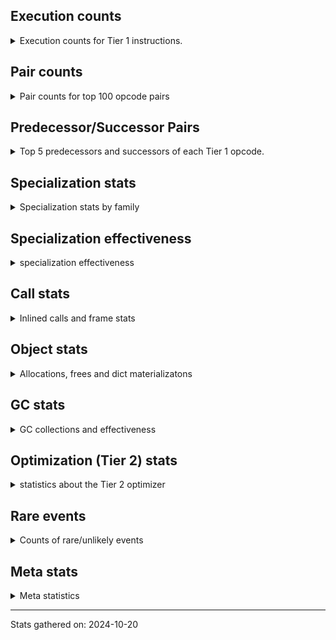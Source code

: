 ## Execution counts

<details>
<summary> Execution counts for Tier 1 instructions. </summary>


The "miss ratio" column shows the percentage of times the instruction
executed that it deoptimized. When this happens, the base unspecialized
instruction is not counted.

<table>
<thead>
<tr>
<th align="left">Name</th>
<th align="right">Base Count</th>
<th align="right">Head Count</th>
<th align="right">Change</th>
</tr>
</thead>
<tbody>
<tr>
<td align="left">JUMP_BACKWARD</td>
<td align="right">81,920</td>
<td align="right">640</td>
<td align="right">-99.2%</td>
</tr>
<tr>
<td align="left">FOR_ITER_RANGE</td>
<td align="right">20,540</td>
<td align="right">360</td>
<td align="right">-98.2%</td>
</tr>
<tr>
<td align="left">EXTENDED_ARG</td>
<td align="right">143,360</td>
<td align="right">21,100</td>
<td align="right">-85.3%</td>
</tr>
<tr>
<td align="left">FOR_ITER_TUPLE</td>
<td align="right">81,900</td>
<td align="right">20,760</td>
<td align="right">-74.7%</td>
</tr>
<tr>
<td align="left">STORE_FAST</td>
<td align="right">1,311,120</td>
<td align="right">1,129,240</td>
<td align="right">-13.9%</td>
</tr>
<tr>
<td align="left">PUSH_NULL</td>
<td align="right">3,707,200</td>
<td align="right">3,322,780</td>
<td align="right">-10.4%</td>
</tr>
<tr>
<td align="left">CALL_NON_PY_GENERAL</td>
<td align="right">3,706,980</td>
<td align="right">3,323,820</td>
<td align="right">-10.3%</td>
</tr>
<tr>
<td align="left">LOAD_FAST</td>
<td align="right">22,160,000</td>
<td align="right">19,947,680</td>
<td align="right">-10.0%</td>
</tr>
<tr>
<td align="left">LOAD_ATTR_MODULE</td>
<td align="right">1,228,520</td>
<td align="right">1,106,240</td>
<td align="right">-10.0%</td>
</tr>
<tr>
<td align="left">LOAD_GLOBAL_MODULE</td>
<td align="right">2,457,300</td>
<td align="right">2,212,740</td>
<td align="right">-10.0%</td>
</tr>
<tr>
<td align="left">TO_BOOL_BOOL</td>
<td align="right">2,457,560</td>
<td align="right">2,213,000</td>
<td align="right">-10.0%</td>
</tr>
<tr>
<td align="left">CALL_ISINSTANCE</td>
<td align="right">1,228,780</td>
<td align="right">1,106,500</td>
<td align="right">-10.0%</td>
</tr>
<tr>
<td align="left">POP_JUMP_IF_NOT_NONE</td>
<td align="right">7,372,800</td>
<td align="right">6,639,120</td>
<td align="right">-10.0%</td>
</tr>
<tr>
<td align="left">JUMP_FORWARD</td>
<td align="right">1,228,800</td>
<td align="right">1,106,520</td>
<td align="right">-10.0%</td>
</tr>
<tr>
<td align="left">POP_JUMP_IF_TRUE</td>
<td align="right">1,228,800</td>
<td align="right">1,106,520</td>
<td align="right">-10.0%</td>
</tr>
<tr>
<td align="left">TO_BOOL</td>
<td align="right">1,229,380</td>
<td align="right">1,107,060</td>
<td align="right">-9.9%</td>
</tr>
<tr>
<td align="left">LOAD_GLOBAL_BUILTIN</td>
<td align="right">3,686,400</td>
<td align="right">3,320,820</td>
<td align="right">-9.9%</td>
</tr>
<tr>
<td align="left">POP_JUMP_IF_FALSE</td>
<td align="right">3,686,480</td>
<td align="right">3,320,900</td>
<td align="right">-9.9%</td>
</tr>
<tr>
<td align="left">CALL_PY_GENERAL</td>
<td align="right">2,457,180</td>
<td align="right">2,213,880</td>
<td align="right">-9.9%</td>
</tr>
<tr>
<td align="left">LOAD_ATTR_METHOD_WITH_VALUES</td>
<td align="right">2,457,560</td>
<td align="right">2,214,260</td>
<td align="right">-9.9%</td>
</tr>
<tr>
<td align="left">CALL_METHOD_DESCRIPTOR_FAST</td>
<td align="right">3,686,340</td>
<td align="right">3,322,020</td>
<td align="right">-9.9%</td>
</tr>
<tr>
<td align="left">LOAD_ATTR_METHOD_NO_DICT</td>
<td align="right">3,686,340</td>
<td align="right">3,322,020</td>
<td align="right">-9.9%</td>
</tr>
<tr>
<td align="left">LOAD_CONST</td>
<td align="right">3,686,480</td>
<td align="right">3,322,160</td>
<td align="right">-9.9%</td>
</tr>
<tr>
<td align="left">UNPACK_SEQUENCE_TWO_TUPLE</td>
<td align="right">2,457,560</td>
<td align="right">2,215,520</td>
<td align="right">-9.8%</td>
</tr>
<tr>
<td align="left">CALL_KW_PY</td>
<td align="right">1,228,780</td>
<td align="right">1,107,760</td>
<td align="right">-9.8%</td>
</tr>
<tr>
<td align="left">CALL_LEN</td>
<td align="right">1,228,780</td>
<td align="right">1,107,760</td>
<td align="right">-9.8%</td>
</tr>
<tr>
<td align="left">LOAD_ATTR_INSTANCE_VALUE</td>
<td align="right">1,228,780</td>
<td align="right">1,107,760</td>
<td align="right">-9.8%</td>
</tr>
<tr>
<td align="left">LOAD_FAST_LOAD_FAST</td>
<td align="right">4,915,200</td>
<td align="right">4,431,120</td>
<td align="right">-9.8%</td>
</tr>
<tr>
<td align="left">STORE_FAST_STORE_FAST</td>
<td align="right">2,457,600</td>
<td align="right">2,215,560</td>
<td align="right">-9.8%</td>
</tr>
<tr>
<td align="left">BUILD_TUPLE</td>
<td align="right">1,228,800</td>
<td align="right">1,107,780</td>
<td align="right">-9.8%</td>
</tr>
<tr>
<td align="left">COMPARE_OP_INT</td>
<td align="right">1,228,840</td>
<td align="right">1,107,820</td>
<td align="right">-9.8%</td>
</tr>
<tr>
<td align="left">NOP</td>
<td align="right">1,228,880</td>
<td align="right">1,107,860</td>
<td align="right">-9.8%</td>
</tr>
<tr>
<td align="left">RESUME_CHECK</td>
<td align="right">3,706,860</td>
<td align="right">3,342,540</td>
<td align="right">-9.8%</td>
</tr>
<tr>
<td align="left">RETURN_VALUE</td>
<td align="right">3,686,480</td>
<td align="right">3,362,920</td>
<td align="right">-8.8%</td>
</tr>
<tr>
<td align="left">POP_TOP</td>
<td align="right">1,249,360</td>
<td align="right">1,149,080</td>
<td align="right">-8.0%</td>
</tr>
<tr>
<td align="left">GET_ITER</td>
<td align="right">20,560</td>
<td align="right">20,560</td>
<td align="right">0.0%</td>
</tr>
<tr>
<td align="left">INTERPRETER_EXIT</td>
<td align="right">20,480</td>
<td align="right">20,480</td>
<td align="right">0.0%</td>
</tr>
<tr>
<td align="left">RETURN_CONST</td>
<td align="right">20,480</td>
<td align="right">20,480</td>
<td align="right">0.0%</td>
</tr>
<tr>
<td align="left">CALL</td>
<td align="right">1,360</td>
<td align="right">1,360</td>
<td align="right">0.0%</td>
</tr>
<tr>
<td align="left">LOAD_ATTR</td>
<td align="right">1,120</td>
<td align="right">1,120</td>
<td align="right">0.0%</td>
</tr>
<tr>
<td align="left">LOAD_GLOBAL</td>
<td align="right">1,080</td>
<td align="right">1,080</td>
<td align="right">0.0%</td>
</tr>
<tr>
<td align="left">LOAD_DEREF</td>
<td align="right">160</td>
<td align="right">160</td>
<td align="right">0.0%</td>
</tr>
<tr>
<td align="left">RESUME</td>
<td align="right">100</td>
<td align="right">100</td>
<td align="right">0.0%</td>
</tr>
<tr>
<td align="left">CALL_FUNCTION_EX</td>
<td align="right">80</td>
<td align="right">80</td>
<td align="right">0.0%</td>
</tr>
<tr>
<td align="left">COMPARE_OP</td>
<td align="right">80</td>
<td align="right">80</td>
<td align="right">0.0%</td>
</tr>
<tr>
<td align="left">COPY_FREE_VARS</td>
<td align="right">80</td>
<td align="right">80</td>
<td align="right">0.0%</td>
</tr>
<tr>
<td align="left">FOR_ITER</td>
<td align="right">80</td>
<td align="right">80</td>
<td align="right">0.0%</td>
</tr>
<tr>
<td align="left">UNPACK_SEQUENCE</td>
<td align="right">80</td>
<td align="right">80</td>
<td align="right">0.0%</td>
</tr>
<tr>
<td align="left">BINARY_OP_SUBTRACT_FLOAT</td>
<td align="right">60</td>
<td align="right">60</td>
<td align="right">0.0%</td>
</tr>
<tr>
<td align="left">CALL_BUILTIN_CLASS</td>
<td align="right">60</td>
<td align="right">60</td>
<td align="right">0.0%</td>
</tr>
<tr>
<td align="left">BINARY_OP</td>
<td align="right">40</td>
<td align="right">40</td>
<td align="right">0.0%</td>
</tr>
<tr>
<td align="left">CALL_KW</td>
<td align="right">40</td>
<td align="right">40</td>
<td align="right">0.0%</td>
</tr>
<tr>
<td align="left">ENTER_EXECUTOR</td>
<td align="right"></td>
<td align="right">61,180</td>
<td align="right"></td>
</tr>
</tbody>
</table>


</details>

## Pair counts

<details>
<summary> Pair counts for top 100 opcode pairs </summary>


Pairs of specialized operations that deoptimize and are then followed by
the corresponding unspecialized instruction are not counted as pairs.

Not included in comparative output.


</details>

## Predecessor/Successor Pairs

<details>
<summary> Top 5 predecessors and successors of each Tier 1 opcode. </summary>


This does not include the unspecialized instructions that occur after a
specialized instruction deoptimizes.

Not included in comparative output.


</details>

## Specialization stats

<details>
<summary> Specialization stats by family </summary>

### BINARY_OP

<details>
<summary> specialization stats for BINARY_OP family </summary>

<table>
<thead>
<tr>
<th align="left">Kind</th>
<th align="right">Base Count</th>
<th align="right">Base Ratio</th>
<th align="right">Head Count</th>
<th align="right">Head Ratio</th>
<th align="right">Change</th>
</tr>
</thead>
<tbody>
<tr>
<td align="left">
deferred
<details>
<summary>ⓘ</summary>

Lists the number of "deferred" (i.e. not specialized) instructions executed.
</details>
</td>
<td align="right">20</td>
<td align="right">20.0%</td>
<td align="right">20</td>
<td align="right">20.0%</td>
<td align="right">0.0%</td>
</tr>
<tr>
<td align="left">
hit
<details>
<summary>ⓘ</summary>

Specialized instructions that complete.
</details>
</td>
<td align="right">60</td>
<td align="right">60.0%</td>
<td align="right">60</td>
<td align="right">60.0%</td>
<td align="right">0.0%</td>
</tr>
</tbody>
</table>

<table>
<thead>
<tr>
<th align="left">Success</th>
<th align="right">Base Count</th>
<th align="right">Base Ratio</th>
<th align="right">Head Count</th>
<th align="right">Head Ratio</th>
<th align="right">Change</th>
</tr>
</thead>
<tbody>
<tr>
<td align="left">Success</td>
<td align="right">20</td>
<td align="right">100.0%</td>
<td align="right">20</td>
<td align="right">100.0%</td>
<td align="right">0.0%</td>
</tr>
<tr>
<td align="left">Failure</td>
<td align="right">0</td>
<td align="right">0.0%</td>
<td align="right">0</td>
<td align="right">0.0%</td>
<td align="right"></td>
</tr>
</tbody>
</table>


</details>

### CALL

<details>
<summary> specialization stats for CALL family </summary>

<table>
<thead>
<tr>
<th align="left">Kind</th>
<th align="right">Base Count</th>
<th align="right">Base Ratio</th>
<th align="right">Head Count</th>
<th align="right">Head Ratio</th>
<th align="right">Change</th>
</tr>
</thead>
<tbody>
<tr>
<td align="left">
hit
<details>
<summary>ⓘ</summary>

Specialized instructions that complete.
</details>
</td>
<td align="right">6,143,960</td>
<td align="right">100.0%</td>
<td align="right">5,536,340</td>
<td align="right">100.0%</td>
<td align="right">-9.9%</td>
</tr>
<tr>
<td align="left">
deferred
<details>
<summary>ⓘ</summary>

Lists the number of "deferred" (i.e. not specialized) instructions executed.
</details>
</td>
<td align="right">680</td>
<td align="right">0.0%</td>
<td align="right">680</td>
<td align="right">0.0%</td>
<td align="right">0.0%</td>
</tr>
</tbody>
</table>

<table>
<thead>
<tr>
<th align="left">Success</th>
<th align="right">Base Count</th>
<th align="right">Base Ratio</th>
<th align="right">Head Count</th>
<th align="right">Head Ratio</th>
<th align="right">Change</th>
</tr>
</thead>
<tbody>
<tr>
<td align="left">Success</td>
<td align="right">700</td>
<td align="right">100.0%</td>
<td align="right">700</td>
<td align="right">100.0%</td>
<td align="right">0.0%</td>
</tr>
<tr>
<td align="left">Failure</td>
<td align="right">0</td>
<td align="right">0.0%</td>
<td align="right">0</td>
<td align="right">0.0%</td>
<td align="right"></td>
</tr>
</tbody>
</table>


</details>

### CALL_KW

<details>
<summary> specialization stats for CALL_KW family </summary>

<table>
<thead>
<tr>
<th align="left">Kind</th>
<th align="right">Base Count</th>
<th align="right">Base Ratio</th>
<th align="right">Head Count</th>
<th align="right">Head Ratio</th>
<th align="right">Change</th>
</tr>
</thead>
<tbody>
<tr>
<td align="left">
deferred
<details>
<summary>ⓘ</summary>

Lists the number of "deferred" (i.e. not specialized) instructions executed.
</details>
</td>
<td align="right">20</td>
<td align="right">50.0%</td>
<td align="right">20</td>
<td align="right">50.0%</td>
<td align="right">0.0%</td>
</tr>
</tbody>
</table>


</details>

### COMPARE_OP

<details>
<summary> specialization stats for COMPARE_OP family </summary>

<table>
<thead>
<tr>
<th align="left">Kind</th>
<th align="right">Base Count</th>
<th align="right">Base Ratio</th>
<th align="right">Head Count</th>
<th align="right">Head Ratio</th>
<th align="right">Change</th>
</tr>
</thead>
<tbody>
<tr>
<td align="left">
hit
<details>
<summary>ⓘ</summary>

Specialized instructions that complete.
</details>
</td>
<td align="right">1,228,840</td>
<td align="right">100.0%</td>
<td align="right">1,107,820</td>
<td align="right">100.0%</td>
<td align="right">-9.8%</td>
</tr>
<tr>
<td align="left">
deferred
<details>
<summary>ⓘ</summary>

Lists the number of "deferred" (i.e. not specialized) instructions executed.
</details>
</td>
<td align="right">40</td>
<td align="right">0.0%</td>
<td align="right">40</td>
<td align="right">0.0%</td>
<td align="right">0.0%</td>
</tr>
</tbody>
</table>

<table>
<thead>
<tr>
<th align="left">Success</th>
<th align="right">Base Count</th>
<th align="right">Base Ratio</th>
<th align="right">Head Count</th>
<th align="right">Head Ratio</th>
<th align="right">Change</th>
</tr>
</thead>
<tbody>
<tr>
<td align="left">Success</td>
<td align="right">40</td>
<td align="right">100.0%</td>
<td align="right">40</td>
<td align="right">100.0%</td>
<td align="right">0.0%</td>
</tr>
<tr>
<td align="left">Failure</td>
<td align="right">0</td>
<td align="right">0.0%</td>
<td align="right">0</td>
<td align="right">0.0%</td>
<td align="right"></td>
</tr>
</tbody>
</table>


</details>

### FOR_ITER

<details>
<summary> specialization stats for FOR_ITER family </summary>

<table>
<thead>
<tr>
<th align="left">Kind</th>
<th align="right">Base Count</th>
<th align="right">Base Ratio</th>
<th align="right">Head Count</th>
<th align="right">Head Ratio</th>
<th align="right">Change</th>
</tr>
</thead>
<tbody>
<tr>
<td align="left">
hit
<details>
<summary>ⓘ</summary>

Specialized instructions that complete.
</details>
</td>
<td align="right">102,440</td>
<td align="right">99.9%</td>
<td align="right">21,120</td>
<td align="right">99.6%</td>
<td align="right">-79.4%</td>
</tr>
<tr>
<td align="left">
deferred
<details>
<summary>ⓘ</summary>

Lists the number of "deferred" (i.e. not specialized) instructions executed.
</details>
</td>
<td align="right">40</td>
<td align="right">0.0%</td>
<td align="right">40</td>
<td align="right">0.2%</td>
<td align="right">0.0%</td>
</tr>
</tbody>
</table>

<table>
<thead>
<tr>
<th align="left">Success</th>
<th align="right">Base Count</th>
<th align="right">Base Ratio</th>
<th align="right">Head Count</th>
<th align="right">Head Ratio</th>
<th align="right">Change</th>
</tr>
</thead>
<tbody>
<tr>
<td align="left">Success</td>
<td align="right">40</td>
<td align="right">100.0%</td>
<td align="right">40</td>
<td align="right">100.0%</td>
<td align="right">0.0%</td>
</tr>
<tr>
<td align="left">Failure</td>
<td align="right">0</td>
<td align="right">0.0%</td>
<td align="right">0</td>
<td align="right">0.0%</td>
<td align="right"></td>
</tr>
</tbody>
</table>


</details>

### LOAD_ATTR

<details>
<summary> specialization stats for LOAD_ATTR family </summary>

<table>
<thead>
<tr>
<th align="left">Kind</th>
<th align="right">Base Count</th>
<th align="right">Base Ratio</th>
<th align="right">Head Count</th>
<th align="right">Head Ratio</th>
<th align="right">Change</th>
</tr>
</thead>
<tbody>
<tr>
<td align="left">
hit
<details>
<summary>ⓘ</summary>

Specialized instructions that complete.
</details>
</td>
<td align="right">8,601,200</td>
<td align="right">100.0%</td>
<td align="right">7,750,280</td>
<td align="right">100.0%</td>
<td align="right">-9.9%</td>
</tr>
<tr>
<td align="left">
deferred
<details>
<summary>ⓘ</summary>

Lists the number of "deferred" (i.e. not specialized) instructions executed.
</details>
</td>
<td align="right">560</td>
<td align="right">0.0%</td>
<td align="right">560</td>
<td align="right">0.0%</td>
<td align="right">0.0%</td>
</tr>
</tbody>
</table>

<table>
<thead>
<tr>
<th align="left">Success</th>
<th align="right">Base Count</th>
<th align="right">Base Ratio</th>
<th align="right">Head Count</th>
<th align="right">Head Ratio</th>
<th align="right">Change</th>
</tr>
</thead>
<tbody>
<tr>
<td align="left">Success</td>
<td align="right">560</td>
<td align="right">100.0%</td>
<td align="right">560</td>
<td align="right">100.0%</td>
<td align="right">0.0%</td>
</tr>
<tr>
<td align="left">Failure</td>
<td align="right">0</td>
<td align="right">0.0%</td>
<td align="right">0</td>
<td align="right">0.0%</td>
<td align="right"></td>
</tr>
</tbody>
</table>


</details>

### LOAD_GLOBAL

<details>
<summary> specialization stats for LOAD_GLOBAL family </summary>

<table>
<thead>
<tr>
<th align="left">Kind</th>
<th align="right">Base Count</th>
<th align="right">Base Ratio</th>
<th align="right">Head Count</th>
<th align="right">Head Ratio</th>
<th align="right">Change</th>
</tr>
</thead>
<tbody>
<tr>
<td align="left">
hit
<details>
<summary>ⓘ</summary>

Specialized instructions that complete.
</details>
</td>
<td align="right">6,143,700</td>
<td align="right">100.0%</td>
<td align="right">5,533,560</td>
<td align="right">100.0%</td>
<td align="right">-9.9%</td>
</tr>
<tr>
<td align="left">
deferred
<details>
<summary>ⓘ</summary>

Lists the number of "deferred" (i.e. not specialized) instructions executed.
</details>
</td>
<td align="right">540</td>
<td align="right">0.0%</td>
<td align="right">540</td>
<td align="right">0.0%</td>
<td align="right">0.0%</td>
</tr>
</tbody>
</table>

<table>
<thead>
<tr>
<th align="left">Success</th>
<th align="right">Base Count</th>
<th align="right">Base Ratio</th>
<th align="right">Head Count</th>
<th align="right">Head Ratio</th>
<th align="right">Change</th>
</tr>
</thead>
<tbody>
<tr>
<td align="left">Success</td>
<td align="right">540</td>
<td align="right">100.0%</td>
<td align="right">540</td>
<td align="right">100.0%</td>
<td align="right">0.0%</td>
</tr>
<tr>
<td align="left">Failure</td>
<td align="right">0</td>
<td align="right">0.0%</td>
<td align="right">0</td>
<td align="right">0.0%</td>
<td align="right"></td>
</tr>
</tbody>
</table>


</details>

### TO_BOOL

<details>
<summary> specialization stats for TO_BOOL family </summary>

<table>
<thead>
<tr>
<th align="left">Kind</th>
<th align="right">Base Count</th>
<th align="right">Base Ratio</th>
<th align="right">Head Count</th>
<th align="right">Head Ratio</th>
<th align="right">Change</th>
</tr>
</thead>
<tbody>
<tr>
<td align="left">
hit
<details>
<summary>ⓘ</summary>

Specialized instructions that complete.
</details>
</td>
<td align="right">2,457,560</td>
<td align="right">66.7%</td>
<td align="right">2,213,000</td>
<td align="right">66.7%</td>
<td align="right">-10.0%</td>
</tr>
<tr>
<td align="left">
deferred
<details>
<summary>ⓘ</summary>

Lists the number of "deferred" (i.e. not specialized) instructions executed.
</details>
</td>
<td align="right">1,228,840</td>
<td align="right">33.3%</td>
<td align="right">1,106,560</td>
<td align="right">33.3%</td>
<td align="right">-10.0%</td>
</tr>
</tbody>
</table>

<table>
<thead>
<tr>
<th align="left">Success</th>
<th align="right">Base Count</th>
<th align="right">Base Ratio</th>
<th align="right">Head Count</th>
<th align="right">Head Ratio</th>
<th align="right">Change</th>
</tr>
</thead>
<tbody>
<tr>
<td align="left">Failure</td>
<td align="right">500</td>
<td align="right">92.6%</td>
<td align="right">460</td>
<td align="right">92.0%</td>
<td align="right">-8.0%</td>
</tr>
<tr>
<td align="left">Success</td>
<td align="right">40</td>
<td align="right">7.4%</td>
<td align="right">40</td>
<td align="right">8.0%</td>
<td align="right">0.0%</td>
</tr>
</tbody>
</table>

<table>
<thead>
<tr>
<th align="left">Failure kind</th>
<th align="right">Base Count</th>
<th align="right">Base Ratio</th>
<th align="right">Head Count</th>
<th align="right">Head Ratio</th>
<th align="right">Change</th>
</tr>
</thead>
<tbody>
<tr>
<td align="left">dict</td>
<td align="right">500</td>
<td align="right">100.0%</td>
<td align="right">460</td>
<td align="right">100.0%</td>
<td align="right">-8.0%</td>
</tr>
</tbody>
</table>


</details>

### UNPACK_SEQUENCE

<details>
<summary> specialization stats for UNPACK_SEQUENCE family </summary>

<table>
<thead>
<tr>
<th align="left">Kind</th>
<th align="right">Base Count</th>
<th align="right">Base Ratio</th>
<th align="right">Head Count</th>
<th align="right">Head Ratio</th>
<th align="right">Change</th>
</tr>
</thead>
<tbody>
<tr>
<td align="left">
hit
<details>
<summary>ⓘ</summary>

Specialized instructions that complete.
</details>
</td>
<td align="right">2,457,560</td>
<td align="right">100.0%</td>
<td align="right">2,215,520</td>
<td align="right">100.0%</td>
<td align="right">-9.8%</td>
</tr>
<tr>
<td align="left">
deferred
<details>
<summary>ⓘ</summary>

Lists the number of "deferred" (i.e. not specialized) instructions executed.
</details>
</td>
<td align="right">40</td>
<td align="right">0.0%</td>
<td align="right">40</td>
<td align="right">0.0%</td>
<td align="right">0.0%</td>
</tr>
</tbody>
</table>

<table>
<thead>
<tr>
<th align="left">Success</th>
<th align="right">Base Count</th>
<th align="right">Base Ratio</th>
<th align="right">Head Count</th>
<th align="right">Head Ratio</th>
<th align="right">Change</th>
</tr>
</thead>
<tbody>
<tr>
<td align="left">Success</td>
<td align="right">40</td>
<td align="right">100.0%</td>
<td align="right">40</td>
<td align="right">100.0%</td>
<td align="right">0.0%</td>
</tr>
<tr>
<td align="left">Failure</td>
<td align="right">0</td>
<td align="right">0.0%</td>
<td align="right">0</td>
<td align="right">0.0%</td>
<td align="right"></td>
</tr>
</tbody>
</table>


</details>


</details>

## Specialization effectiveness

<details>
<summary> specialization effectiveness </summary>


All entries are execution counts. Should add up to the total number of
Tier 1 instructions executed.

<table>
<thead>
<tr>
<th align="left">Instructions</th>
<th align="right">Base Count</th>
<th align="right">Base Ratio</th>
<th align="right">Head Count</th>
<th align="right">Head Ratio</th>
<th align="right">Change</th>
</tr>
</thead>
<tbody>
<tr>
<td align="left">
Basic
<details>
<summary>ⓘ</summary>

Instructions that are not and cannot be specialized, e.g. `LOAD_FAST`.
</details>
</td>
<td align="right">59,435,220</td>
<td align="right">60.1%</td>
<td align="right">53,414,100</td>
<td align="right">60.1%</td>
<td align="right">-10.1%</td>
</tr>
<tr>
<td align="left">
Specialized hits
<details>
<summary>ⓘ</summary>

Specialized instructions, e.g. `LOAD_ATTR_MODULE` that complete.
</details>
</td>
<td align="right">38,235,120</td>
<td align="right">38.7%</td>
<td align="right">34,365,700</td>
<td align="right">38.7%</td>
<td align="right">-10.1%</td>
</tr>
<tr>
<td align="left">
Not specialized
<details>
<summary>ⓘ</summary>

Instructions that could be specialized but aren't, e.g. `LOAD_ATTR`, `BINARY_SLICE`.
</details>
</td>
<td align="right">1,233,260</td>
<td align="right">1.2%</td>
<td align="right">1,110,940</td>
<td align="right">1.2%</td>
<td align="right">-9.9%</td>
</tr>
<tr>
<td align="left">
Specialized misses
<details>
<summary>ⓘ</summary>

Specialized instructions, e.g. `LOAD_ATTR_MODULE` that deopt.
</details>
</td>
<td align="right">0</td>
<td align="right">0.0%</td>
<td align="right">0</td>
<td align="right">0.0%</td>
<td align="right"></td>
</tr>
</tbody>
</table>

### Deferred by instruction

<details>
<summary> Breakdown of deferred (not specialized) instruction counts by family </summary>

<table>
<thead>
<tr>
<th align="left">Name</th>
<th align="right">Base Count</th>
<th align="right">Base Ratio</th>
<th align="right">Head Count</th>
<th align="right">Head Ratio</th>
<th align="right">Change</th>
</tr>
</thead>
<tbody>
<tr>
<td align="left">TO_BOOL</td>
<td align="right">1,228,840</td>
<td align="right">99.8%</td>
<td align="right">1,106,560</td>
<td align="right">99.8%</td>
<td align="right">-10.0%</td>
</tr>
<tr>
<td align="left">CALL</td>
<td align="right">680</td>
<td align="right">0.1%</td>
<td align="right">680</td>
<td align="right">0.1%</td>
<td align="right">0.0%</td>
</tr>
<tr>
<td align="left">LOAD_ATTR</td>
<td align="right">560</td>
<td align="right">0.0%</td>
<td align="right">560</td>
<td align="right">0.1%</td>
<td align="right">0.0%</td>
</tr>
<tr>
<td align="left">LOAD_GLOBAL</td>
<td align="right">540</td>
<td align="right">0.0%</td>
<td align="right">540</td>
<td align="right">0.0%</td>
<td align="right">0.0%</td>
</tr>
<tr>
<td align="left">COMPARE_OP</td>
<td align="right">40</td>
<td align="right">0.0%</td>
<td align="right">40</td>
<td align="right">0.0%</td>
<td align="right">0.0%</td>
</tr>
<tr>
<td align="left">FOR_ITER</td>
<td align="right">40</td>
<td align="right">0.0%</td>
<td align="right">40</td>
<td align="right">0.0%</td>
<td align="right">0.0%</td>
</tr>
<tr>
<td align="left">UNPACK_SEQUENCE</td>
<td align="right">40</td>
<td align="right">0.0%</td>
<td align="right">40</td>
<td align="right">0.0%</td>
<td align="right">0.0%</td>
</tr>
<tr>
<td align="left">BINARY_OP</td>
<td align="right">20</td>
<td align="right">0.0%</td>
<td align="right">20</td>
<td align="right">0.0%</td>
<td align="right">0.0%</td>
</tr>
<tr>
<td align="left">CALL_KW</td>
<td align="right">20</td>
<td align="right">0.0%</td>
<td align="right">20</td>
<td align="right">0.0%</td>
<td align="right">0.0%</td>
</tr>
<tr>
<td align="left">BINARY_SLICE</td>
<td align="right">0</td>
<td align="right">0.0%</td>
<td align="right">0</td>
<td align="right">0.0%</td>
<td align="right"></td>
</tr>
</tbody>
</table>


</details>

### Misses by instruction

<details>
<summary> Breakdown of misses (specialized deopts) instruction counts by family </summary>


</details>


</details>

## Call stats

<details>
<summary> Inlined calls and frame stats </summary>


This shows what fraction of calls to Python functions are inlined (i.e.
not having a call at the C level) and for those that are not, where the
call comes from.  The various categories overlap.

Also includes the count of frame objects created.

<table>
<thead>
<tr>
<th align="left"></th>
<th align="right">Base Count</th>
<th align="right">Base Ratio</th>
<th align="right">Head Count</th>
<th align="right">Head Ratio</th>
<th align="right">Change</th>
</tr>
</thead>
<tbody>
<tr>
<td align="left">Calls to PyEval_EvalDefault</td>
<td align="right">20,480</td>
<td align="right">0.6%</td>
<td align="right">20,480</td>
<td align="right">0.6%</td>
<td align="right">0.0%</td>
</tr>
<tr>
<td align="left">Calls to Python functions inlined</td>
<td align="right">3,686,480</td>
<td align="right">99.4%</td>
<td align="right">3,686,480</td>
<td align="right">99.4%</td>
<td align="right">0.0%</td>
</tr>
<tr>
<td align="left">Calls via PyEval_EvalFrame (total)</td>
<td align="right">20,480</td>
<td align="right">0.6%</td>
<td align="right">20,480</td>
<td align="right">0.6%</td>
<td align="right">0.0%</td>
</tr>
<tr>
<td align="left">Calls via PyEval_EvalFrame (vector)</td>
<td align="right">20,480</td>
<td align="right">0.6%</td>
<td align="right">20,480</td>
<td align="right">0.6%</td>
<td align="right">0.0%</td>
</tr>
<tr>
<td align="left">Calls via PyEval_EvalFrame (generator)</td>
<td align="right">0</td>
<td align="right">0.0%</td>
<td align="right">0</td>
<td align="right">0.0%</td>
<td align="right"></td>
</tr>
<tr>
<td align="left">Calls via PyEval_EvalFrame (legacy)</td>
<td align="right">0</td>
<td align="right">0.0%</td>
<td align="right">0</td>
<td align="right">0.0%</td>
<td align="right"></td>
</tr>
<tr>
<td align="left">Calls via PyEval_EvalFrame (function vectorcall)</td>
<td align="right">20,480</td>
<td align="right">0.6%</td>
<td align="right">20,480</td>
<td align="right">0.6%</td>
<td align="right">0.0%</td>
</tr>
<tr>
<td align="left">Calls via PyEval_EvalFrame (build class)</td>
<td align="right">0</td>
<td align="right">0.0%</td>
<td align="right">0</td>
<td align="right">0.0%</td>
<td align="right"></td>
</tr>
<tr>
<td align="left">Calls via PyEval_EvalFrame (slot)</td>
<td align="right">0</td>
<td align="right">0.0%</td>
<td align="right">0</td>
<td align="right">0.0%</td>
<td align="right"></td>
</tr>
<tr>
<td align="left">Calls via PyEval_EvalFrame (function ex)</td>
<td align="right">80</td>
<td align="right">0.0%</td>
<td align="right">80</td>
<td align="right">0.0%</td>
<td align="right">0.0%</td>
</tr>
<tr>
<td align="left">Calls via PyEval_EvalFrame (api)</td>
<td align="right">0</td>
<td align="right">0.0%</td>
<td align="right">0</td>
<td align="right">0.0%</td>
<td align="right"></td>
</tr>
<tr>
<td align="left">Calls via PyEval_EvalFrame (method)</td>
<td align="right">0</td>
<td align="right">0.0%</td>
<td align="right">0</td>
<td align="right">0.0%</td>
<td align="right"></td>
</tr>
<tr>
<td align="left">Frame objects created</td>
<td align="right">0</td>
<td align="right">0.0%</td>
<td align="right">0</td>
<td align="right">0.0%</td>
<td align="right"></td>
</tr>
<tr>
<td align="left">Frames pushed</td>
<td align="right">3,706,960</td>
<td align="right">100.0%</td>
<td align="right">3,706,960</td>
<td align="right">100.0%</td>
<td align="right">0.0%</td>
</tr>
</tbody>
</table>


</details>

## Object stats

<details>
<summary> Allocations, frees and dict materializatons </summary>


Below, "allocations" means "allocations that are not from a freelist".
Total allocations = "Allocations from freelist" + "Allocations".

"Inline values" is the number of values arrays inlined into objects.

The cache hit/miss numbers are for the MRO cache, split into dunder and
other names.

<table>
<thead>
<tr>
<th align="left"></th>
<th align="right">Base Count</th>
<th align="right">Base Ratio</th>
<th align="right">Head Count</th>
<th align="right">Head Ratio</th>
<th align="right">Change</th>
</tr>
</thead>
<tbody>
<tr>
<td align="left">Method cache misses</td>
<td align="right">97</td>
<td align="right"></td>
<td align="right">113</td>
<td align="right"></td>
<td align="right">16.5%</td>
</tr>
<tr>
<td align="left">Method cache collisions</td>
<td align="right">61</td>
<td align="right"></td>
<td align="right">66</td>
<td align="right"></td>
<td align="right">8.2%</td>
</tr>
<tr>
<td align="left">Method cache hits</td>
<td align="right">583</td>
<td align="right"></td>
<td align="right">567</td>
<td align="right"></td>
<td align="right">-2.7%</td>
</tr>
<tr>
<td align="left">Interpreter immortal increfs</td>
<td align="right">13,128,040</td>
<td align="right">3.0%</td>
<td align="right">12,925,500</td>
<td align="right">3.0%</td>
<td align="right">-1.5%</td>
</tr>
<tr>
<td align="left">Interpreter immortal decrefs</td>
<td align="right">14,787,120</td>
<td align="right">3.2%</td>
<td align="right">14,848,340</td>
<td align="right">3.3%</td>
<td align="right">0.4%</td>
</tr>
<tr>
<td align="left">Interpreter mortal increfs</td>
<td align="right">47,267,880</td>
<td align="right">10.8%</td>
<td align="right">47,346,920</td>
<td align="right">10.8%</td>
<td align="right">0.2%</td>
</tr>
<tr>
<td align="left">Interpreter mortal decrefs</td>
<td align="right">53,044,640</td>
<td align="right">11.6%</td>
<td align="right">53,103,340</td>
<td align="right">11.6%</td>
<td align="right">0.1%</td>
</tr>
<tr>
<td align="left">Mortal decrefs</td>
<td align="right">360,039,104</td>
<td align="right">78.9%</td>
<td align="right">360,059,637</td>
<td align="right">78.9%</td>
<td align="right">0.0%</td>
</tr>
<tr>
<td align="left">Allocations to 4 kbytes</td>
<td align="right">2,457,600</td>
<td align="right">1.6%</td>
<td align="right">2,457,640</td>
<td align="right">1.6%</td>
<td align="right">0.0%</td>
</tr>
<tr>
<td align="left">Immortal decrefs</td>
<td align="right">28,263,290</td>
<td align="right">6.2%</td>
<td align="right">28,263,369</td>
<td align="right">6.2%</td>
<td align="right">0.0%</td>
</tr>
<tr>
<td align="left">Immortal increfs</td>
<td align="right">152,802,194</td>
<td align="right">34.9%</td>
<td align="right">152,802,355</td>
<td align="right">34.9%</td>
<td align="right">0.0%</td>
</tr>
<tr>
<td align="left">Mortal increfs</td>
<td align="right">224,892,680</td>
<td align="right">51.3%</td>
<td align="right">224,892,871</td>
<td align="right">51.3%</td>
<td align="right">0.0%</td>
</tr>
<tr>
<td align="left">Allocations</td>
<td align="right">141,332,700</td>
<td align="right">92.2%</td>
<td align="right">141,332,780</td>
<td align="right">92.2%</td>
<td align="right">0.0%</td>
</tr>
<tr>
<td align="left">Allocations to 512 bytes</td>
<td align="right">138,875,100</td>
<td align="right">90.6%</td>
<td align="right">138,875,120</td>
<td align="right">90.6%</td>
<td align="right">0.0%</td>
</tr>
<tr>
<td align="left">Frees</td>
<td align="right">145,428,681</td>
<td align="right"></td>
<td align="right">145,428,683</td>
<td align="right"></td>
<td align="right">0.0%</td>
</tr>
<tr>
<td align="left">Allocations from freelist</td>
<td align="right">11,878,560</td>
<td align="right">7.8%</td>
<td align="right">11,878,560</td>
<td align="right">7.8%</td>
<td align="right">0.0%</td>
</tr>
<tr>
<td align="left">Frees to freelist</td>
<td align="right">11,878,500</td>
<td align="right"></td>
<td align="right">11,878,500</td>
<td align="right"></td>
<td align="right">0.0%</td>
</tr>
<tr>
<td align="left">Allocations over 4 kbytes</td>
<td align="right">0</td>
<td align="right">0.0%</td>
<td align="right">20</td>
<td align="right">0.0%</td>
<td align="right">20 / 0 !!</td>
</tr>
<tr>
<td align="left">Inline values</td>
<td align="right">0</td>
<td align="right"></td>
<td align="right">0</td>
<td align="right"></td>
<td align="right"></td>
</tr>
<tr>
<td align="left">Materialize dict (on request)</td>
<td align="right">0</td>
<td align="right"></td>
<td align="right">0</td>
<td align="right"></td>
<td align="right"></td>
</tr>
<tr>
<td align="left">Materialize dict (new key)</td>
<td align="right">0</td>
<td align="right"></td>
<td align="right">0</td>
<td align="right"></td>
<td align="right"></td>
</tr>
<tr>
<td align="left">Materialize dict (too big)</td>
<td align="right">0</td>
<td align="right"></td>
<td align="right">0</td>
<td align="right"></td>
<td align="right"></td>
</tr>
<tr>
<td align="left">Materialize dict (str subclass)</td>
<td align="right">0</td>
<td align="right"></td>
<td align="right">0</td>
<td align="right"></td>
<td align="right"></td>
</tr>
<tr>
<td align="left">Method cache dunder hits</td>
<td align="right">0</td>
<td align="right"></td>
<td align="right">0</td>
<td align="right"></td>
<td align="right"></td>
</tr>
<tr>
<td align="left">Method cache dunder misses</td>
<td align="right">0</td>
<td align="right"></td>
<td align="right">0</td>
<td align="right"></td>
<td align="right"></td>
</tr>
</tbody>
</table>


</details>

## GC stats

<details>
<summary> GC collections and effectiveness </summary>


Collected/visits gives some measure of efficiency.

<table>
<thead>
<tr>
<th align="right">Generation</th>
<th align="right">Base Collections</th>
<th align="right">Base Objects collected</th>
<th align="right">Base Object visits</th>
<th align="right">Head Collections</th>
<th align="right">Head Objects collected</th>
<th align="right">Head Object visits</th>
</tr>
</thead>
<tbody>
<tr>
<td align="right">0</td>
<td align="right">0</td>
<td align="right">0</td>
<td align="right">0</td>
<td align="right">0</td>
<td align="right">0</td>
<td align="right">0</td>
</tr>
<tr>
<td align="right">1</td>
<td align="right">0</td>
<td align="right">0</td>
<td align="right">0</td>
<td align="right">0</td>
<td align="right">0</td>
<td align="right">0</td>
</tr>
<tr>
<td align="right">2</td>
<td align="right">0</td>
<td align="right">0</td>
<td align="right">0</td>
<td align="right">0</td>
<td align="right">0</td>
<td align="right">0</td>
</tr>
</tbody>
</table>


</details>

## Optimization (Tier 2) stats

<details>
<summary> statistics about the Tier 2 optimizer </summary>


</details>

## Rare events

<details>
<summary> Counts of rare/unlikely events </summary>

<table>
<thead>
<tr>
<th align="left">Event</th>
<th align="right">Base Count</th>
<th align="right">Head Count</th>
<th align="right">Change</th>
</tr>
</thead>
<tbody>
<tr>
<td align="left">
set class
<details>
<summary>ⓘ</summary>

Setting an object's class, `obj.__class__ = ...`
</details>
</td>
<td align="right">0</td>
<td align="right">0</td>
<td align="right"></td>
</tr>
<tr>
<td align="left">
set bases
<details>
<summary>ⓘ</summary>

Setting the bases of a class, `cls.__bases__ = ...`
</details>
</td>
<td align="right">0</td>
<td align="right">0</td>
<td align="right"></td>
</tr>
<tr>
<td align="left">
set eval frame func
<details>
<summary>ⓘ</summary>

Setting the PEP 523 frame eval function `_PyInterpreterState_SetFrameEvalFunc()`
</details>
</td>
<td align="right">0</td>
<td align="right">0</td>
<td align="right"></td>
</tr>
<tr>
<td align="left">
builtin dict
<details>
<summary>ⓘ</summary>

Modifying the builtins, `__builtins__.__dict__[var] = ...`
</details>
</td>
<td align="right">0</td>
<td align="right">0</td>
<td align="right"></td>
</tr>
<tr>
<td align="left">
func modification
<details>
<summary>ⓘ</summary>

Modifying a function, e.g. `func.__defaults__ = ...`, etc.
</details>
</td>
<td align="right">0</td>
<td align="right">0</td>
<td align="right"></td>
</tr>
<tr>
<td align="left">
watched dict modification
<details>
<summary>ⓘ</summary>

A watched dict has been modified
</details>
</td>
<td align="right">0</td>
<td align="right">0</td>
<td align="right"></td>
</tr>
<tr>
<td align="left">
watched globals modification
<details>
<summary>ⓘ</summary>

A watched `globals()` dict has been modified
</details>
</td>
<td align="right">0</td>
<td align="right">0</td>
<td align="right"></td>
</tr>
</tbody>
</table>


</details>

## Meta stats

<details>
<summary> Meta statistics </summary>

<table>
<thead>
<tr>
<th align="left"></th>
<th align="right">Base Count</th>
<th align="right">Head Count</th>
<th align="right">Change</th>
</tr>
</thead>
<tbody>
<tr>
<td align="left">Number of data files</td>
<td align="right">20</td>
<td align="right">20</td>
<td align="right">0.0%</td>
</tr>
</tbody>
</table>


</details>

---
Stats gathered on: 2024-10-20
